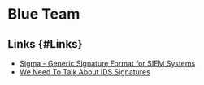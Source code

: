 # Blue Team 

## Links {#Links}

* [Sigma -  Generic Signature Format for SIEM Systems](https://github.com/Neo23x0/sigma)
* [We Need To Talk About IDS Signatures](http://blog.ptsecurity.com/2018/03/we-need-to-talk-about-ids-signature.html)
